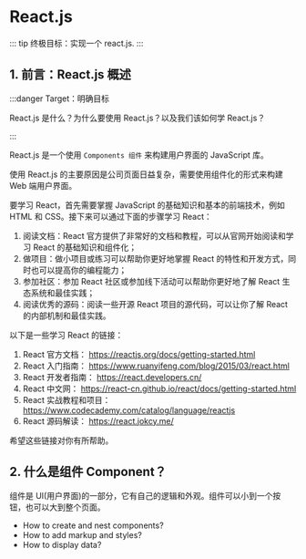 # React.js

::: tip
终极目标：实现一个 react.js.
:::

## 1. 前言：React.js 概述

:::danger Target：明确目标

React.js 是什么？为什么要使用 React.js？以及我们该如何学 React.js？

:::

React.js 是一个使用 `Components 组件` 来构建用户界面的 JavaScript 库。

使用 React.js 的主要原因是公司页面日益复杂，需要使用组件化的形式来构建 Web 端用户界面。

要学习 React，首先需要掌握 JavaScript 的基础知识和基本的前端技术，例如 HTML 和 CSS。接下来可以通过下面的步骤学习 React：

1. 阅读文档：React 官方提供了非常好的文档和教程，可以从官网开始阅读和学习 React 的基础知识和组件化；
2. 做项目：做小项目或练习可以帮助你更好地掌握 React 的特性和开发方式，同时也可以提高你的编程能力；
3. 参加社区：参加 React 社区或参加线下活动可以帮助你更好地了解 React 生态系统和最佳实践；
4. 阅读优秀的源码：阅读一些开源 React 项目的源代码，可以让你了解 React 的内部机制和最佳实践。

以下是一些学习 React 的链接：

1. React 官方文档： https://reactjs.org/docs/getting-started.html
2. React 入门指南： https://www.ruanyifeng.com/blog/2015/03/react.html
3. React 开发者指南： https://react.developers.cn/
4. React 中文网： https://react-cn.github.io/react/docs/getting-started.html
5. React 实战教程和项目： https://www.codecademy.com/catalog/language/reactjs
6. React 源码解读： https://react.jokcy.me/

希望这些链接对你有所帮助。

## 2. 什么是组件 Component？

组件是 UI(用户界面)的一部分，它有自己的逻辑和外观。组件可以小到一个按钮，也可以大到整个页面。

- How to create and nest components?
- How to add markup and styles?
- How to display data?
